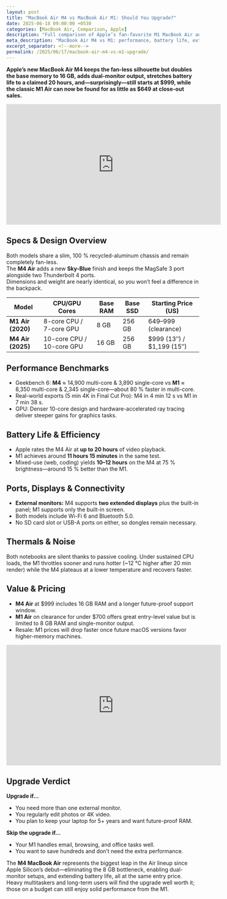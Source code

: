 ```yaml
---
layout: post
title: "MacBook Air M4 vs MacBook Air M1: Should You Upgrade?"
date: 2025-06-18 09:00:00 +0530
categories: [MacBook Air, Comparison, Apple]
description: "Full comparison of Apple’s fan-favorite M1 MacBook Air and the new M4 version—design tweaks, benchmarks, battery life, display support, pricing, and upgrade advice."
meta_description: "MacBook Air M4 vs M1: performance, battery life, external-monitor support, real-world thermals, price drops, and who should upgrade."
excerpt_separator: <!--more-->
permalink: /2025/06/17/macbook-air-m4-vs-m1-upgrade/
---
```


**Apple’s new MacBook Air M4 keeps the fan-less silhouette but doubles the base memory to 16 GB, adds dual-monitor output, stretches battery life to a claimed 20 hours, and—surprisingly—still starts at $999, while the classic M1 Air can now be found for as little as $649 at close-out sales.**

<!-- Main-page video -->
<div class="video-embed">
  <iframe
    width="560" height="315"
    src="https://www.youtube.com/embed/Uwmp16aSgdk"
    title="M4 MacBook Air Review: Too Easy!"
    frameborder="0"
    allow="accelerometer; autoplay; clipboard-write; encrypted-media; gyroscope; picture-in-picture"
    allowfullscreen>
  </iframe>
</div>

<!--more-->

## Specs & Design Overview  
Both models share a slim, 100 % recycled-aluminum chassis and remain completely fan-less.  
The **M4 Air** adds a new **Sky-Blue** finish and keeps the MagSafe 3 port alongside two Thunderbolt 4 ports.  
Dimensions and weight are nearly identical, so you won’t feel a difference in the backpack.

| Model               | CPU/GPU Cores       | Base RAM | Base SSD | Starting Price (US)      |
|---------------------|---------------------|----------|----------|--------------------------|
| **M1 Air (2020)**   | 8-core CPU / 7-core GPU  | 8 GB     | 256 GB   | $649–$999 (clearance)    |
| **M4 Air (2025)**   | 10-core CPU / 10-core GPU | 16 GB    | 256 GB   | $999 (13″) / $1,199 (15″)|

## Performance Benchmarks  
- Geekbench 6: **M4** ≈ 14,900 multi-core & 3,890 single-core vs **M1** ≈ 8,350 multi-core & 2,345 single-core—about 80 % faster in multi-core.  
- Real-world exports (5 min 4K in Final Cut Pro): M4 in 4 min 12 s vs M1 in 7 min 38 s.  
- GPU: Denser 10-core design and hardware-accelerated ray tracing deliver steeper gains for graphics tasks.

## Battery Life & Efficiency  
- Apple rates the M4 Air at **up to 20 hours** of video playback.  
- M1 achieves around **11 hours 15 minutes** in the same test.  
- Mixed-use (web, coding) yields **10–12 hours** on the M4 at 75 % brightness—around 15 % better than the M1.

## Ports, Displays & Connectivity  
- **External monitors:** M4 supports **two extended displays** plus the built-in panel; M1 supports only the built-in screen.  
- Both models include Wi-Fi 6 and Bluetooth 5.0.  
- No SD card slot or USB-A ports on either, so dongles remain necessary.

## Thermals & Noise  
Both notebooks are silent thanks to passive cooling. Under sustained CPU loads, the M1 throttles sooner and runs hotter (~12 °C higher after 20 min render) while the M4 plateaus at a lower temperature and recovers faster.

## Value & Pricing  
- **M4 Air** at $999 includes 16 GB RAM and a longer future-proof support window.  
- **M1 Air** on clearance for under $700 offers great entry-level value but is limited to 8 GB RAM and single-monitor output.  
- Resale: M1 prices will drop faster once future macOS versions favor higher-memory machines.

<!-- Mid-post video -->
<div class="video-embed">
  <iframe
    width="560" height="315"
    src="https://www.youtube.com/embed/Dz_ayoHtprA"
    title="MacBook Air M4 vs M1: Real-Time Speed Test!"
    frameborder="0"
    allow="accelerometer; autoplay; clipboard-write; encrypted-media; gyroscope; picture-in-picture"
    allowfullscreen>
  </iframe>
</div>

## Upgrade Verdict  
**Upgrade if…**  
- You need more than one external monitor.  
- You regularly edit photos or 4K video.  
- You plan to keep your laptop for 5+ years and want future-proof RAM.

**Skip the upgrade if…**  
- Your M1 handles email, browsing, and office tasks well.  
- You want to save hundreds and don’t need the extra performance.

  
The **M4 MacBook Air** represents the biggest leap in the Air lineup since Apple Silicon’s debut—eliminating the 8 GB bottleneck, enabling dual-monitor setups, and extending battery life, all at the same entry price. Heavy multitaskers and long-term users will find the upgrade well worth it; those on a budget can still enjoy solid performance from the M1.  
